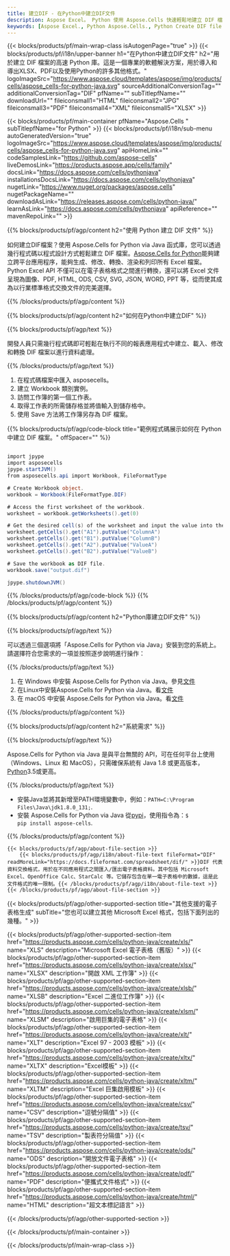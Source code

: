 ```yaml
---
title: 建立DIF - 在Python中建立DIF文件
description: Aspose Excel。 Python 使用 Aspose.Cells 快速輕鬆地建立 DIF 檔案。使用 Python 產生 DIF 檔案。在 Python 中建立 DIF。在 Python 中建立 DIF。
keywords: [Aspose Excel., Python Aspose.Cells., Python Create DIF file., Generate DIF file in Python., Create DIF file using Python., Write data to DIF file via Python., Create a DIF file in Python., Python Generate a DIF file., Python DIF Creater]
---
```

{{< blocks/products/pf/main-wrap-class isAutogenPage="true" >}}
{{< blocks/products/pf/i18n/upper-banner h1="在Python中建立DIF文件" h2="用於建立 DIF 檔案的高速 Python 庫。這是一個專業的軟體解決方案，用於導入和導出XLSX、PDF以及使用Python的許多其他格式。" logoImageSrc="https://www.aspose.cloud/templates/aspose/img/products/cells/aspose_cells-for-python-java.svg" sourceAdditionalConversionTag="" additionalConversionTag="DIF" pfName="" subTitlepfName="" downloadUrl="" fileiconsmall1="HTML" fileiconsmall2="JPG" fileiconsmall3="PDF" fileiconsmall4="XML" fileiconsmall5="XLSX" >}}

{{< blocks/products/pf/main-container pfName="Aspose.Cells " subTitlepfName="for Python" >}}
{{< blocks/products/pf/i18n/sub-menu autoGeneratedVersion="true" logoImageSrc="https://www.aspose.cloud/templates/aspose/img/products/cells/aspose_cells-for-python-java.svg" apiHomeLink="" codeSamplesLink="https://github.com/aspose-cells" liveDemosLink="https://products.aspose.app/cells/family" docsLink="https://docs.aspose.com/cells/pythonjava" installationsDocsLink="https://docs.aspose.com/cells/pythonjava" nugetLink="https://www.nuget.org/packages/aspose.cells" nugetPackageName="" downloadAsLink="https://releases.aspose.com/cells/python-java/" learnAsLink="https://docs.aspose.com/cells/pythonjava" apiReference="" mavenRepoLink="" >}}

{{% blocks/products/pf/agp/content h2="使用 Python 建立 DIF 文件" %}}

如何建立DIF檔案？使用 Aspose.Cells for Python via Java 函式庫，您可以透過幾行程式碼以程式設計方式輕鬆建立 DIF 檔案。[Aspose.Cells for Python](https://pypi.org/project/aspose-cells)能夠建立跨平台應用程序，能夠生成、修改、轉換、渲染和列印所有 Excel 檔案。 Python Excel API 不僅可以在電子表格格式之間進行轉換，還可以將 Excel 文件呈現為圖像、PDF, HTML, ODS, CSV, SVG, JSON, WORD, PPT 等，從而使其成為以行業標準格式交換文件的完美選擇。

{{% /blocks/products/pf/agp/content %}}



{{% blocks/products/pf/agp/content h2="如何在Python中建立DIF" %}}

{{% blocks/products/pf/agp/text %}}

開發人員只需幾行程式碼即可輕鬆在執行不同的報表應用程式中建立、載入、修改和轉換 DIF 檔案以進行資料處理。

{{% /blocks/products/pf/agp/text %}}

1. 在程式碼檔案中匯入 asposecells。
1. 建立 Workbook 類別實例。
1. 訪問工作簿的第一個工作表。
1. 取得工作表的所需儲存格並將值輸入到儲存格中。
1. 使用 Save 方法將工作簿另存為 DIF 檔案。

{{% blocks/products/pf/agp/code-block title="範例程式碼展示如何在 Python 中建立 DIF 檔案。" offSpacer="" %}}

```cs

import jpype
import asposecells
jpype.startJVM()
from asposecells.api import Workbook, FileFormatType

# Create Workbook object.
workbook = Workbook(FileFormatType.DIF)

# Access the first worksheet of the workbook.
worksheet = workbook.getWorksheets().get(0)

# Get the desired cell(s) of the worksheet and input the value into the cell(s).
worksheet.getCells().get("A1").putValue("ColumnA")
worksheet.getCells().get("B1").putValue("ColumnB")
worksheet.getCells().get("A2").putValue("ValueA")
worksheet.getCells().get("B2").putValue("ValueB")

# Save the workbook as DIF file.
workbook.save("output.dif")

jpype.shutdownJVM()

```

{{% /blocks/products/pf/agp/code-block %}}
{{% /blocks/products/pf/agp/content %}}

{{% blocks/products/pf/agp/content h2="Python庫建立DIF文件" %}}

{{% blocks/products/pf/agp/text %}}

可以透過三個選項將「Aspose.Cells for Python via Java」安裝到您的系統上。請選擇符合您需求的一項並按照逐步說明進行操作：

{{% /blocks/products/pf/agp/text %}}

1. 在 Windows 中安裝 Aspose.Cells for Python via Java。參見[文件](https://docs.aspose.com/cells/python-java/getting-started/#windows)
1. 在Linux中安裝Aspose.Cells for Python via Java。看[文件](https://docs.aspose.com/cells/python-java/getting-started/#linux)
1. 在 macOS 中安裝 Aspose.Cells for Python via Java。看[文件](https://docs.aspose.com/cells/python-java/getting-started/#macos)

{{% /blocks/products/pf/agp/content %}}

{{% blocks/products/pf/agp/content h2="系統需求" %}}

{{% blocks/products/pf/agp/text %}}

 Aspose.Cells for Python via Java 是與平台無關的 API，可在任何平台上使用（Windows、Linux 和 MacOS），只需確保系統有 Java 1.8 或更高版本，[Python](https://www.python.org/downloads/)3.5或更高。

{{% /blocks/products/pf/agp/text %}}

- 安裝Java並將其新增至PATH環境變數中，例如：<code>PATH=C:\Program Files\Java\jdk1.8.0_131;</code>.
- 安裝 Aspose.Cells for Python via Java 從<a href="https://pypi.org/project/aspose-cells/">pypi</a>，使用指令為：<code>$ pip install aspose-cells</code>.

{{% /blocks/products/pf/agp/content %}}

<!-- aboutfile Starts -->
    {{< blocks/products/pf/agp/about-file-section >}}
        {{< blocks/products/pf/agp/i18n/about-file-text fileFormat="DIF" readMoreLink="https://docs.fileformat.com/spreadsheet/dif/" >}}DIF 代表資料交換格式，用於在不同應用程式之間匯入/匯出電子表格資料。其中包括 Microsoft Excel、OpenOffice Calc、StarCalc 等。它儲存包含在單一電子表格中的數據，這是此文件格式的唯一限制。{{< /blocks/products/pf/agp/i18n/about-file-text >}}
    {{< /blocks/products/pf/agp/about-file-section >}}
<!-- aboutfile Ends -->

{{< blocks/products/pf/agp/other-supported-section title="其他支援的電子表格生成" subTitle="您也可以建立其他 Microsoft Excel 格式，包括下面列出的幾種。" >}}

{{< blocks/products/pf/agp/other-supported-section-item href="https://products.aspose.com/cells/python-java/create/xls/" name="XLS" description="Microsoft Excel 電子表格（舊版）" >}} 
{{< blocks/products/pf/agp/other-supported-section-item href="https://products.aspose.com/cells/python-java/create/xlsx/" name="XLSX" description="開啟 XML 工作簿" >}} 
{{< blocks/products/pf/agp/other-supported-section-item href="https://products.aspose.com/cells/python-java/create/xlsb/" name="XLSB" description="Excel 二進位工作簿" >}} 
{{< blocks/products/pf/agp/other-supported-section-item href="https://products.aspose.com/cells/python-java/create/xlsm/" name="XLSM" description="啟用巨集的電子表格" >}} 
{{< blocks/products/pf/agp/other-supported-section-item href="https://products.aspose.com/cells/python-java/create/xlt/" name="XLT" description="Excel 97 - 2003 模板" >}} 
{{< blocks/products/pf/agp/other-supported-section-item href="https://products.aspose.com/cells/python-java/create/xltx/" name="XLTX" description="Excel模板" >}} 
{{< blocks/products/pf/agp/other-supported-section-item href="https://products.aspose.com/cells/python-java/create/xltm/" name="XLTM" description="Excel 巨集啟用模板" >}} 
{{< blocks/products/pf/agp/other-supported-section-item href="https://products.aspose.com/cells/python-java/create/csv/" name="CSV" description="逗號分隔值" >}} 
{{< blocks/products/pf/agp/other-supported-section-item href="https://products.aspose.com/cells/python-java/create/tsv/" name="TSV" description="製表符分隔值" >}} 
{{< blocks/products/pf/agp/other-supported-section-item href="https://products.aspose.com/cells/python-java/create/ods/" name="ODS" description="開放文件電子表格" >}}
{{< blocks/products/pf/agp/other-supported-section-item href="https://products.aspose.com/cells/python-java/create/pdf/" name="PDF" description="便攜式文件格式" >}} 
{{< blocks/products/pf/agp/other-supported-section-item href="https://products.aspose.com/cells/python-java/create/html/" name="HTML" description="超文本標記語言" >}} 

{{< /blocks/products/pf/agp/other-supported-section >}}

{{< /blocks/products/pf/main-container >}}
    
{{< /blocks/products/pf/main-wrap-class >}}
